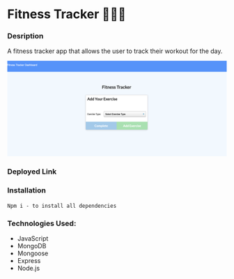 # Fitness Tracker 🏋🏼‍♀️

### Desription
A fitness tracker app that allows the user to track their workout for the day. 
  


![](assets/fitness.png)
 
  
### Deployed Link
    
  


### Installation
```
Npm i - to install all dependencies 
```

### Technologies Used:
 - JavaScript
 - MongoDB
 - Mongoose
 - Express
 - Node.js
 
 

